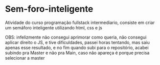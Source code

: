 # Sem-foro-inteligente
Atividade do curso programação fullstack intermediario, consiste em criar um semáforo inteligente utilizando html, css e js


OBS: infelizmente não consegui aprimorar como queria, não consegui aplicar direito o JS, e tive dificuldades, passei horas tentando, mas saiu apenas esse resultado, e no fim quando subi para o repositório, acabei subindo pra Master e não pra Main, caso não apareça é porque precisa selecionar a master
